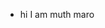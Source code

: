 - hi I am muth maro

<!---
Mutthmaro/Mutthmaro is a ✨ special ✨ repository because its `README.md` (this file) appears on your GitHub profile.
You can click the Preview link to take a look at your changes.
--->
